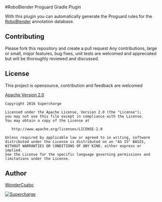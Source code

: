 #RoboBlender Proguard Gradle Plugin

With this plugin you can automatically generate the Proguard rules for the [RoboBlender](https://github.com/roboguice/roboguice/wiki/RoboBlender-wiki)
annotation database.


## Contributing

Please fork this repository and create a pull request
Any contributions, large or small, major features, bug fixes, unit tests are welcomed and appreciated but will be thoroughly reviewed and discussed.

License
--------
This project is opensource, contribution and feedback are welcomed

[Apache Version 2.0](http://www.apache.org/licenses/LICENSE-2.0.html)

    Copyright 2016 Supercharge

    Licensed under the Apache License, Version 2.0 (the "License");
    you may not use this file except in compliance with the License.
    You may obtain a copy of the License at

       http://www.apache.org/licenses/LICENSE-2.0

    Unless required by applicable law or agreed to in writing, software
    distributed under the License is distributed on an "AS IS" BASIS,
    WITHOUT WARRANTIES OR CONDITIONS OF ANY KIND, either express or implied.
    See the License for the specific language governing permissions and
    limitations under the License.

## Author

[WonderCsabo](https://github.com/WonderCsabo)

[![Supercharge](http://s23.postimg.org/gbpv7dwjr/unnamed.png)](http://supercharge.io/)
